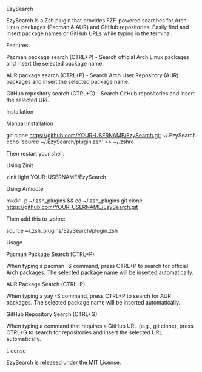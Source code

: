 EzySearch

EzySearch is a Zsh plugin that provides FZF-powered searches for Arch Linux packages (Pacman & AUR) and GitHub repositories. Easily find and insert package names or GitHub URLs while typing in the terminal.

Features

Pacman package search (CTRL+P) - Search official Arch Linux packages and insert the selected package name.

AUR package search (CTRL+P) - Search Arch User Repository (AUR) packages and insert the selected package name.

GitHub repository search (CTRL+G) - Search GitHub repositories and insert the selected URL.

Installation

Manual Installation

git clone https://github.com/YOUR-USERNAME/EzySearch.git ~/.EzySearch
echo 'source ~/.EzySearch/plugin.zsh' >> ~/.zshrc

Then restart your shell.

Using Zinit

zinit light YOUR-USERNAME/EzySearch

Using Antidote

mkdir -p ~/.zsh_plugins && cd ~/.zsh_plugins
git clone https://github.com/YOUR-USERNAME/EzySearch.git

Then add this to .zshrc:

source ~/.zsh_plugins/EzySearch/plugin.zsh

Usage

Pacman Package Search (CTRL+P)

When typing a pacman -S command, press CTRL+P to search for official Arch packages. The selected package name will be inserted automatically.

AUR Package Search (CTRL+P)

When typing a yay -S command, press CTRL+P to search for AUR packages. The selected package name will be inserted automatically.

GitHub Repository Search (CTRL+G)

When typing a command that requires a GitHub URL (e.g., git clone), press CTRL+G to search for repositories and insert the selected URL automatically.

License

EzySearch is released under the MIT License.
